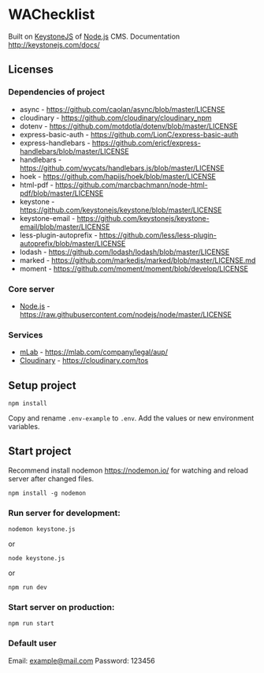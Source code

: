 # WAChecklist

Built on [KeystoneJS](http://keystonejs.com) of [Node.js](https://nodejs.org/en/) CMS. Documentation http://keystonejs.com/docs/

## Licenses

### Dependencies of project
- async - https://github.com/caolan/async/blob/master/LICENSE
- cloudinary - https://github.com/cloudinary/cloudinary_npm
- dotenv - https://github.com/motdotla/dotenv/blob/master/LICENSE
- express-basic-auth - https://github.com/LionC/express-basic-auth
- express-handlebars - https://github.com/ericf/express-handlebars/blob/master/LICENSE
- handlebars - https://github.com/wycats/handlebars.js/blob/master/LICENSE
- hoek - https://github.com/hapijs/hoek/blob/master/LICENSE
- html-pdf - https://github.com/marcbachmann/node-html-pdf/blob/master/LICENSE
- keystone - https://github.com/keystonejs/keystone/blob/master/LICENSE
- keystone-email - https://github.com/keystonejs/keystone-email/blob/master/LICENSE
- less-plugin-autoprefix -  https://github.com/less/less-plugin-autoprefix/blob/master/LICENSE
- lodash - https://github.com/lodash/lodash/blob/master/LICENSE
- marked - https://github.com/markedjs/marked/blob/master/LICENSE.md
- moment - https://github.com/moment/moment/blob/develop/LICENSE

### Core server
- [Node.js](https://nodejs.org/en/) - https://raw.githubusercontent.com/nodejs/node/master/LICENSE

### Services
- [mLab](https://mlab.com/) - https://mlab.com/company/legal/aup/
- [Cloudinary](https://cloudinary.com) - https://cloudinary.com/tos
 

## Setup project

	npm install

Copy and rename `.env-example` to `.env`. Add the values or new environment variables.

## Start project

Recommend install nodemon https://nodemon.io/
for watching and reload server after changed files.

	npm install -g nodemon

### Run server for development:

	nodemon keystone.js

or

	node keystone.js
	
or

	npm run dev
	
### Start server on production: 
	
	npm run start

### Default user

Email: example@mail.com
Password: 123456
